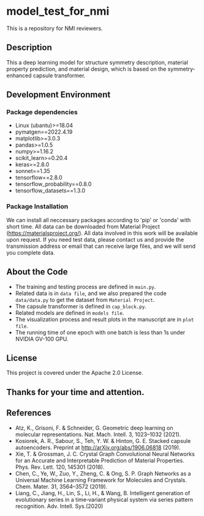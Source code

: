 # model_test_for_nmi
This is a repository for NMI reviewers.

## Description
This a deep learning model for structure symmetry description, material property prediction, and material design, which is based on the symmetry-enhanced capsule transformer.

## Development Environment
### Package dependencies

- Linux (ubantu)>=18.04
- pymatgen==2022.4.19
- matplotlib>=3.0.3
- pandas>=1.0.5
- numpy>=1.16.2
- scikit_learn>=0.20.4
- keras==2.8.0
- sonnet==1.35
- tensorflow==2.8.0
- tensorflow_probability==0.8.0
- tensorflow_datasets==1.3.0

### Package Installation
We can install all neccessary packages according to 'pip' or 'conda' with short time. 
All data can be downloaded from Material Project (https://materialsproject.org/). 
All data involved in this work will be available upon request.
If you need test data, please contact us and provide the transmission address or email that can receive large files, and we will send you complete data. 

## About the Code
- The training and testing process are defined in `main.py`.
- Related data is in `data file`, and we also prepared the code `data/data.py` to get the dataset from `Material Project`.
- The capsule transformer is defined in `cap_block.py`.
- Related models are defined in `models file`.
- The visualization process and result plots in the manuscript are in `plot file`.
- The running time of one epoch with one batch is less than 1s under NVIDIA GV-100 GPU.

## License
This project is covered under the Apache 2.0 License.

## Thanks for your time and attention.

## References
- Atz, K., Grisoni, F. & Schneider, G. Geometric deep learning on molecular representations. Nat. Mach. Intell. 3, 1023–1032 (2021).
- Kosiorek, A. R., Sabour, S., Teh, Y. W. & Hinton, G. E. Stacked capsule autoencoders. Preprint at http://arXiv.org/abs/1906.06818 (2019). 
- Xie, T. & Grossman, J. C. Crystal Graph Convolutional Neural Networks for an Accurate and Interpretable Prediction of Material Properties. Phys. Rev. Lett. 120, 145301 (2018). 
- Chen, C., Ye, W., Zuo, Y., Zheng, C. & Ong, S. P. Graph Networks as a Universal Machine Learning Framework for Molecules and Crystals. Chem. Mater. 31, 3564–3572 (2019). 
- Liang, C.,  Jiang, H.,  Lin, S.,  Li, H., &  Wang, B. Intelligent generation of evolutionary series in a time‐variant physical system via series pattern recognition. Adv. Intell. Sys.(2020)
